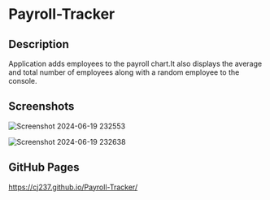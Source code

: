 # Payroll-Tracker
## Description
Application adds employees to the payroll chart.It also displays the average and total number of employees along with a random employee to the console.

## Screenshots 
![Screenshot 2024-06-19 232553](https://github.com/CJ237/Payroll-Tracker/assets/79546904/0701e334-d953-411b-b87b-8ae0636b8865)

![Screenshot 2024-06-19 232638](https://github.com/CJ237/Payroll-Tracker/assets/79546904/21ad6fad-4ac0-47e4-ab1e-2ee3a8c44f5d)

## GitHub Pages
https://cj237.github.io/Payroll-Tracker/
